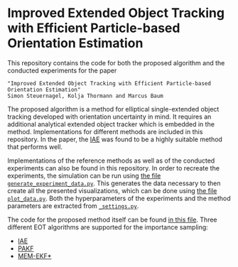 # Improved Extended Object Tracking with Efficient Particle-based Orientation Estimation

This repository contains the code for both the proposed algorithm and the conducted experiments for the paper
```
"Improved Extended Object Tracking with Efficient Particle-based Orientation Estimation"
Simon Steuernagel, Kolja Thormann and Marcus Baum
```

The proposed algorithm is a method for elliptical single-extended object tracking developed with orientation uncertainty 
in mind. It requires an additional analytical extended object tracker which is embedded in the method. Implementations
for different methods are included in this repository. In the paper, the 
[IAE](https://ieeexplore.ieee.org/document/8916660) was found to be a highly suitable method that performs well.

Implementations of the reference methods as well as of the conducted experiments can also be found in this repository.
In order to recreate the experiments, the simulation can be run using 
[the file `generate_experiment_data.py`](src/experiments/generate_experiment_data.py). This generates the data
necessary to then create all the presented visualizations, which can be done using
[the file `plot_data.py`](src/experiments/plot_data.py).
Both the hyperparameters of the experiments and the method parameters are extracted from 
[`_settings.py`](src/experiments/_settings.py).

The code for the proposed method itself can be found [in this file](./src/trackers_elliptical/eot_particle_filter.py).
Three different EOT algorithms are supported for the importance sampling:
- [IAE](https://ieeexplore.ieee.org/document/8916660)
- [PAKF](https://ieeexplore.ieee.org/document/9627039)
- [MEM-EKF*](https://ieeexplore.ieee.org/document/8770112)